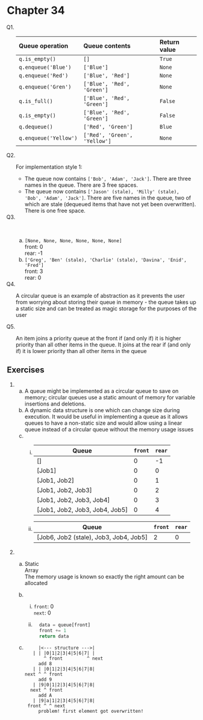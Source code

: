 <style>
  :not(ul) + ol {
    counter-reset: list-ctr;
    list-style-type: none;
    list-style-position: outside;
  }
  :not(ul) + ol > li {
    counter-increment: list-ctr;
  }
  :not(ul) + ol > li::before {
    content:"Q" counter(list-ctr) ". ";
    margin-left: -25px;
  }
  ol ol > li::before {
    content:none;
  }
  ol ul {
    list-style-type: lower-alpha;
  }
  ol ul ul {
    list-style-type: lower-roman;
  }
  ul ol {
    list-style-type: circle;
  }
  ol ol {
    list-style-type: circle;
  }
  ul {
    list-style-type: decimal;
  }
  ul ul {
    list-style-type: lower-alpha;
  }
  ul ul ul {
    list-style-type: lower-roman;
  }
</style>

# Chapter 34

1. Queue operation | Queue contents | Return value
    :--- | :--- | :---
    `q.is_empty()` | `[]` | `True`
    `q.enqueue('Blue')` | `['Blue']` | `None`
    `q.enqueue('Red')` | `['Blue', 'Red']` | `None`
    `q.enqueue('Gren')` | `['Blue', 'Red', 'Green']` | `None`
    `q.is_full()` | `['Blue', 'Red', 'Green']` | `False`
    `q.is_empty()` | `['Blue', 'Red', 'Green']` | `False`
    `q.dequeue()` | `['Red', 'Green']` | `Blue`
    `q.enqueue('Yellow')` | `['Red', 'Green', 'Yellow']` | `None`

2. For implementation style 1:
    1. The queue now contains `['Bob', 'Adam', 'Jack']`. There are three names in the queue. There are 3 free spaces.
    2. The queue now contains `['Jason' (stale), 'Milly' (stale), 'Bob', 'Adam', 'Jack']`. There are five names in the queue, two of which are stale (dequeued items that have not yet been overwritten). There is one free space.
3. &#x200b;
    - `[None, None, None, None, None, None]`  
    front: 0  
    rear: -1
    - `['Greg', 'Ben' (stale), 'Charlie' (stale), 'Davina', 'Enid', 'Fred']`  
    front: 3  
    rear: 0

4. A circular queue is an example of abstraction as it prevents the user from worrying about storing their queue in memory - the queue takes up a static size and can be treated as magic storage for the purposes of the user
5. An item joins a priority queue at the front if (and only if) it is higher priority than all other items in the queue. It joins at the rear if (and only if) it is lower priority than all other items in the queue

## Exercises

- &#x200b;
  - A queue might be implemented as a circular queue to save on memory; circular queues use a static amount of memory for variable insertions and deletions.
  - A dynamic data structure is one which can change size during execution. It would be useful in implementing a queue as it allows queues to have a non-static size and would allow using a linear queue instead of a circular queue without the memory usage issues
  - &#x200b;
    - Queue | `front` | `rear`
        --- | --- | ---
        [] | 0 | -1
        [Job1] | 0 | 0
        [Job1, Job2] | 0 | 1
        [Job1, Job2, Job3] | 0 | 2
        [Job1, Job2, Job3, Job4] | 0 | 3
        [Job1, Job2, Job3, Job4, Job5] | 0 | 4
    - Queue | `front` | `rear`
        --- | --- | ---
        [Job6, Job2 (stale), Job3, Job4, Job5] | 2 | 0
- &#x200b;
  - Static  
    Array  
    The memory usage is known so exactly the right amount can be allocated
  - &#x200b;
    - `front`: 0  
        `next`: 0

    - ```py
        data = queue[front]
        front += 1
        return data
        ```

  - ```text
         |<--- structure --->|
       | | |0|1|2|3|4|5|6|7| |
           ^ front         ^ next
         add 8
       | | |0|1|2|3|4|5|6|7|8|
    next ^ ^ front
         add 9
       | |9|0|1|2|3|4|5|6|7|8|
      next ^ front
         add A
       | |9|a|1|2|3|4|5|6|7|8|
     front ^ ^ next
         problem! first element got overwritten!
    ```
